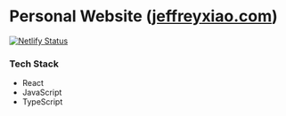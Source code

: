 # Personal Website ([jeffreyxiao.com](jeffreyxiao.com))

[![Netlify Status](https://api.netlify.com/api/v1/badges/e17a0241-daeb-473d-9a3b-53f8d61623ca/deploy-status)](https://app.netlify.com/sites/determined-joliot-93d656/deploys)

### Tech Stack

- React
- JavaScript
- TypeScript
